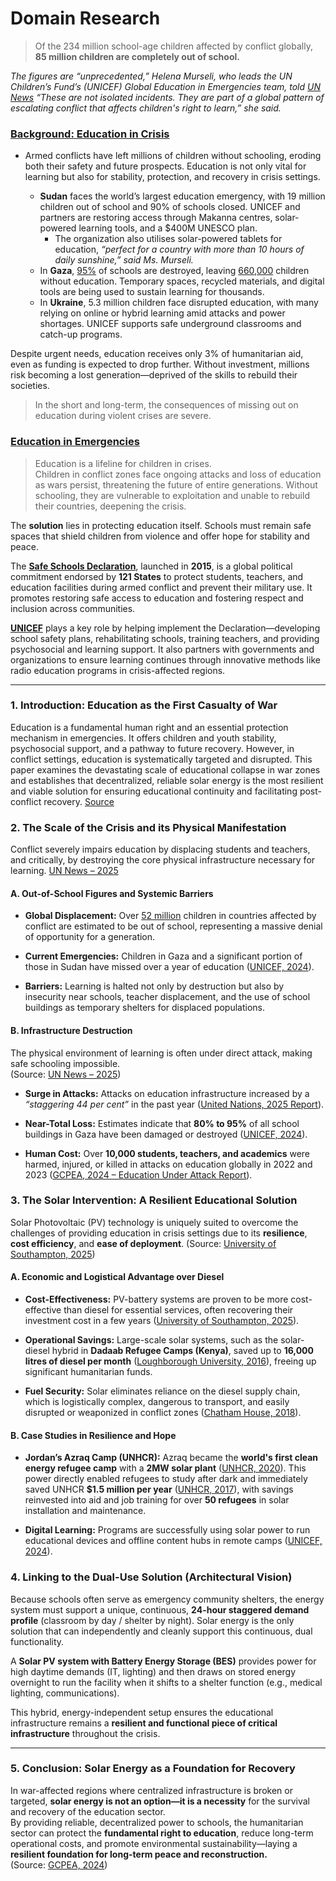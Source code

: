 
<!-- markdownlint-disable MD013 MD031 MD007 MD033 MD004 MD009 MD013 MD045 MD041 MD032 MD039 MD019 MD012-->
<!-- markdownlint-disable MD031 MD033 MD004 MD001 MD022 MD009 MD013 MD045 MD001 -->

# Domain Research

> Of the 234 million school-age children affected by conflict globally, **85 million children are completely out of school.**

_The figures are “unprecedented,” Helena Murseli, who leads the UN Children’s Fund’s (UNICEF) Global Education in Emergencies team, told [UN News](https://news.un.org/en/story/2025/07/1165417)_ _“These are not isolated incidents. They are part of a global pattern of escalating conflict that affects children's right to learn,” she said._

### [Background: Education in Crisis](https://news.un.org/en/story/2025/07/1165417)
- Armed conflicts have left millions of children without schooling, eroding both their safety and future prospects. Education is not only vital for learning but also for stability, protection, and recovery in crisis settings.

  - **Sudan** faces the world’s largest education emergency, with 19 million children out of school and 90% of schools closed. UNICEF and partners are restoring access through Makanna centres, solar-powered learning tools, and a $400M UNESCO plan.
      - The organization also utilises solar-powered tablets for education, _“perfect for a country with more than 10 hours of daily sunshine,” said Ms. Murseli._
  - In **Gaza**, [95%](https://docs.un.org/en/A/HRC/59/26?_gl=1*dbrfff*_ga*MTYzMDA1NDk5OS4xNzU5NjU1MzA4*_ga_TK9BQL5X7Z*czE3NTk2NTUzMDckbzEkZzEkdDE3NTk2NTU3OTAkajYwJGwwJGgw*_ga_S5EKZKSB78*czE3NTk2NTUzMDckbzEkZzEkdDE3NTk2NTU3OTckajM0JGwwJGgw) of schools are destroyed, leaving [660,000](https://www.unrwa.org/resources/reports/unrwa-situation-report-177-situation-gaza-strip-and-west-bank-including-east-jerusalem) children without education. Temporary spaces, recycled materials, and digital tools are being used to sustain learning for thousands.
  - In **Ukraine**, 5.3 million children face disrupted education, with many relying on online or hybrid learning amid attacks and power shortages. UNICEF supports safe underground classrooms and catch-up programs.

Despite urgent needs, education receives only 3% of humanitarian aid, even as funding is expected to drop further. Without investment, millions risk becoming a lost generation—deprived of the skills to rebuild their societies.

> In the short and long-term, the consequences of missing out on education during violent crises are severe.

### [**Education in Emergencies**](https://www.unicef.org/education/emergencies)

> Education is a lifeline for children in crises.  
> Children in conflict zones face ongoing attacks and loss of education as wars persist, threatening the future of entire generations. Without schooling, they are vulnerable to exploitation and unable to rebuild their countries, deepening the crisis.  

The **solution** lies in protecting education itself. Schools must remain safe spaces that shield children from violence and offer hope for stability and peace.  

The [**Safe Schools Declaration**](https://safeschoolsdeclaration.org), launched in **2015**, is a global political commitment endorsed by **121 States** to protect students, teachers, and education facilities during armed conflict and prevent their military use. It promotes restoring safe access to education and fostering respect and inclusion across communities.  

[**UNICEF**](https://www.unicef.org/press-releases/regular-attacks-put-gaza-schools-turned-shelters-frontlines-war) plays a key role by helping implement the Declaration—developing school safety plans, rehabilitating schools, training teachers, and providing psychosocial and learning support. It also partners with governments and organizations to ensure learning continues through innovative methods like radio education programs in crisis-affected regions.

----

### 1. Introduction: Education as the First Casualty of War

Education is a fundamental human right and an essential protection mechanism in emergencies. It offers children and youth stability, psychosocial support, and a pathway to future recovery. However, in conflict settings, education is systematically targeted and disrupted. This paper examines the devastating scale of educational collapse in war zones and establishes that decentralized, reliable solar energy is the most resilient and viable solution for ensuring educational continuity and facilitating post-conflict recovery. [Source](https://www.mdpi.com/2076-0760/14/9/524)

### 2. The Scale of the Crisis and its Physical Manifestation  

Conflict severely impairs education by displacing students and teachers, and critically, by destroying the core physical infrastructure necessary for learning. [UN News – 2025](https://news.un.org/en/story/2025/07/1165417)

#### A. Out-of-School Figures and Systemic Barriers  

- **Global Displacement:** Over [52 million](https://news.un.org/en/story/2024/12/1158561) children in countries affected by conflict are estimated to be out of school, representing a massive denial of opportunity for a generation.  

- **Current Emergencies:** Children in Gaza and a significant portion of those in Sudan have missed over a year of education ([UNICEF, 2024](https://www.unicef.org/press-releases/regular-attacks-put-gaza-schools-turned-shelters-frontlines-war)).  

- **Barriers:** Learning is halted not only by destruction but also by insecurity near schools, teacher displacement, and the use of school buildings as temporary shelters for displaced populations.  


#### B. Infrastructure Destruction  

The physical environment of learning is often under direct attack, making safe schooling impossible.  
(Source: [UN News – 2025](https://news.un.org/en/story/2025/07/1165417))  

- **Surge in Attacks:** Attacks on education infrastructure increased by a *“staggering 44 per cent”* in the past year ([United Nations, 2025 Report](https://childrenandarmedconflict.un.org/wp-content/uploads/2025/06/Summary-of-the-Annual-Report-on-Children-and-Conflict.pdf)).  

- **Near-Total Loss:** Estimates indicate that **80% to 95%** of all school buildings in Gaza have been damaged or destroyed ([UNICEF, 2024](https://www.unicef.org/press-releases/regular-attacks-put-gaza-schools-turned-shelters-frontlines-war)).  

- **Human Cost:** Over **10,000 students, teachers, and academics** were harmed, injured, or killed in attacks on education globally in 2022 and 2023 ([GCPEA, 2024 – Education Under Attack Report](https://eua2024.protectingeducation.org/)).  


### 3. The Solar Intervention: A Resilient Educational Solution  

Solar Photovoltaic (PV) technology is uniquely suited to overcome the challenges of providing education in crisis settings due to its **resilience**, **cost efficiency**, and **ease of deployment**.  (Source: [University of Southampton, 2025](https://eprints.soton.ac.uk/499266/1/1-s2.0-S0301479725000155-main.pdf))

#### A. Economic and Logistical Advantage over Diesel 

- **Cost-Effectiveness:** PV-battery systems are proven to be more cost-effective than diesel for essential services, often recovering their investment cost in a few years ([University of Southampton, 2025](https://eprints.soton.ac.uk/499266/1/1-s2.0-S0301479725000155-main.pdf)).  

- **Operational Savings:** Large-scale solar systems, such as the solar-diesel hybrid in **Dadaab Refugee Camps (Kenya)**, saved up to **16,000 litres of diesel per month** ([Loughborough University, 2016](https://wedc-knowledge.lboro.ac.uk/resources/conference/39/Ahmed-2495.pdf)), freeing up significant humanitarian funds.  

- **Fuel Security:** Solar eliminates reliance on the diesel supply chain, which is logistically complex, dangerous to transport, and easily disrupted or weaponized in conflict zones ([Chatham House, 2018](https://www.gov.uk/research-for-development-outputs/the-costs-of-fuelling-humanitarian-aid)).  


#### B. Case Studies in Resilience and Hope  

- **Jordan’s Azraq Camp (UNHCR):** Azraq became the **world's first clean energy refugee camp** with a **2MW solar plant** ([UNHCR, 2020](https://data.unhcr.org/en/documents/download/79057)). This power directly enabled refugees to study after dark and immediately saved UNHCR **$1.5 million per year** ([UNHCR, 2017](https://data.unhcr.org/en/documents/download/79057)), with savings reinvested into aid and job training for over **50 refugees** in solar installation and maintenance.  

- **Digital Learning:** Programs are successfully using solar power to run educational devices and offline content hubs in remote camps ([UNICEF, 2024](https://www.unicef.org/press-releases/regular-attacks-put-gaza-schools-turned-shelters-frontlines-war)).  


### 4. Linking to the Dual-Use Solution (Architectural Vision)  

Because schools often serve as emergency community shelters, the energy system must support a unique, continuous, **24-hour staggered demand profile** (classroom by day / shelter by night). 
Solar energy is the only solution that can independently and cleanly support this continuous, dual functionality.  

A **Solar PV system with Battery Energy Storage (BES)** provides power for high daytime demands (IT, lighting) and then draws on stored energy overnight to run the facility when it shifts to a shelter function (e.g., medical lighting, communications).  

This hybrid, energy-independent setup ensures the educational infrastructure remains a **resilient and functional piece of critical infrastructure** throughout the crisis.  

---

### 5. Conclusion: Solar Energy as a Foundation for Recovery  

In war-affected regions where centralized infrastructure is broken or targeted, **solar energy is not an option—it is a necessity** for the survival and recovery of the education sector.  
By providing reliable, decentralized power to schools, the humanitarian sector can protect the **fundamental right to education**, reduce long-term operational costs, and promote environmental sustainability—laying a **resilient foundation for long-term peace and reconstruction.**  
(Source: [GCPEA, 2024](https://eua2024.protectingeducation.org/))





